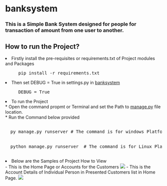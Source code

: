 # banksystem
### This is a Simple Bank System designed for people for transaction of amount from one user to another.

## How to run the Project?
<li>Firstly install the pre-requisites or requirements.txt of Project modules and Packages</li>
<pre>     pip install -r requirements.txt</pre>
<li>Then set DEBUG = True in settings.py in <a href="https://github.com/bhanuprasad2607/banksystem/blob/main/src/banksystem/settings.py">banksystem</a></li>
<pre>     DEBUG = True </pre>
<li>To run the Project<br>
  * Open the command propmt or Terminal and set the Path to <a href="https://github.com/bhanuprasad2607/banksystem/tree/main/src">manage.py</a> file location.<br>
  * Run the Command below provided
  <pre>     
  py manage.py runserver # The command is for windows Platform
  <br>
  python manage.py runserver  # The command is for Linux Platforms
  </pre>
</li>

<li> Below are the Samples of Project How to View</li>
- This is the Home Page or Accounts for the Customers
<img src="![image](https://user-images.githubusercontent.com/85786668/139172387-67688b38-d020-4918-b38f-38b09e63832f.png)"/>
- This is the Account Details of Individual Person in Presented Customers list in Home Page.
<img src="![image](https://user-images.githubusercontent.com/85786668/139172565-281c123e-80b5-4b4b-9923-e32815077662.png)"/>

